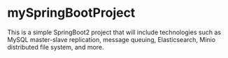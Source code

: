 # mySpringBootProject
This is a simple SpringBoot2 project that will include technologies such as MySQL master-slave replication, message queuing, Elasticsearch, Minio distributed file system, and more.
